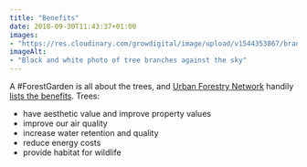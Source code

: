 ```yaml
---
title: "Benefits"
date: 2018-09-30T11:43:37+01:00
images: 
- "https://res.cloudinary.com/growdigital/image/upload/v1544353867/branches-27259608937.jpg"
imageAlt: 
- "Black and white photo of tree branches against the sky"
---
```


A #ForestGarden is all about the trees, and [Urban Forestry Network](http://urbanforestrynetwork.org/index.htm) handily [lists the benefits](http://urbanforestrynetwork.org/benefits/index.htm). Trees: 

* have aesthetic value and improve property values
* improve our air quality
* increase water retention and quality
* reduce energy costs
* provide habitat for wildlife
